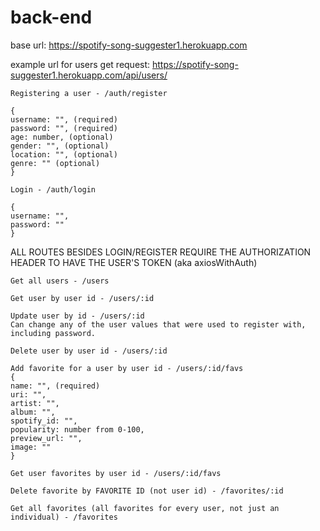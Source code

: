 # back-end

base url: https://spotify-song-suggester1.herokuapp.com

example url for users get request:
https://spotify-song-suggester1.herokuapp.com/api/users/

````````````````````````````````````````````````````````````````````````````
Registering a user - /auth/register

{ 
username: "", (required)
password: "", (required)
age: number, (optional)
gender: "", (optional)
location: "", (optional)
genre: "" (optional) 
} 
````````````````````````````````````````````````````````````````````````````

````````````````````````````````````````````````````````````````````````````
Login - /auth/login

{
username: "",
password: "" 
}
````````````````````````````````````````````````````````````````````````````

ALL ROUTES BESIDES LOGIN/REGISTER REQUIRE THE AUTHORIZATION HEADER TO HAVE THE USER'S TOKEN (aka axiosWithAuth)
````````````````````````````````````````````````````````````````````````````
Get all users - /users
````````````````````````````````````````````````````````````````````````````
````````````````````````````````````````````````````````````````````````````
Get user by user id - /users/:id
````````````````````````````````````````````````````````````````````````````
````````````````````````````````````````````````````````````````````````````
Update user by id - /users/:id 
Can change any of the user values that were used to register with, including password.
````````````````````````````````````````````````````````````````````````````
````````````````````````````````````````````````````````````````````````````
Delete user by user id - /users/:id
````````````````````````````````````````````````````````````````````````````
````````````````````````````````````````````````````````````````````````````
Add favorite for a user by user id - /users/:id/favs
{ 
name: "", (required)
uri: "",
artist: "",
album: "",
spotify_id: "",
popularity: number from 0-100,
preview_url: "",
image: ""
}
````````````````````````````````````````````````````````````````````````````
````````````````````````````````````````````````````````````````````````````
Get user favorites by user id - /users/:id/favs
````````````````````````````````````````````````````````````````````````````
````````````````````````````````````````````````````````````````````````````
Delete favorite by FAVORITE ID (not user id) - /favorites/:id
````````````````````````````````````````````````````````````````````````````
````````````````````````````````````````````````````````````````````````````
Get all favorites (all favorites for every user, not just an individual) - /favorites
````````````````````````````````````````````````````````````````````````````
